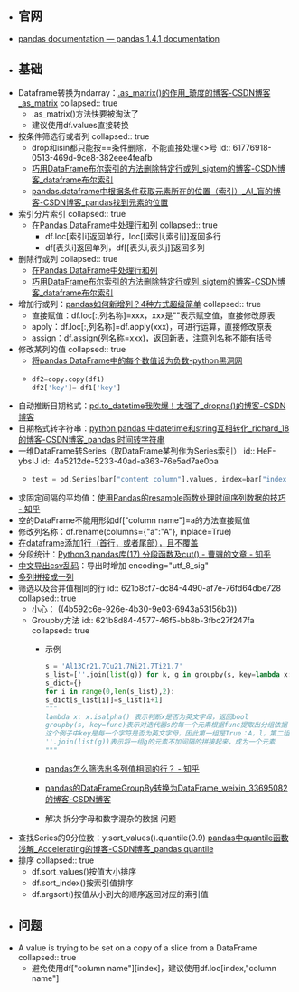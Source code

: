 - ## 官网
- [pandas documentation — pandas 1.4.1 documentation](https://pandas.pydata.org/docs/)
- ## 基础
- Dataframe转换为ndarray：[.as_matrix()的作用_琦度的博客-CSDN博客_as_matrix](https://blog.csdn.net/weixin_41884148/article/details/88783328)
  collapsed:: true
	- .as_matrix()方法快要被淘汰了
	- 建议使用df.values直接转换
- 按条件筛选行或者列
  collapsed:: true
	- drop和isin都只能按==条件删除，不能直接处理<>号
	  id:: 61776918-0513-469d-9ce8-382eee4feafb
	- [巧用DataFrame布尔索引的方法删除特定行或列_sigtem的博客-CSDN博客_dataframe布尔索引](https://blog.csdn.net/sigtem/article/details/81735242)
	- [pandas.dataframe中根据条件获取元素所在的位置（索引）_AI_盲的博客-CSDN博客_pandas找到元素的位置](https://blog.csdn.net/xwd18280820053/article/details/72614734/)
- 索引分片索引
  collapsed:: true
	- [在Pandas DataFrame中处理行和列](https://www.imangodoc.com/577.html)
	  collapsed:: true
		- df.loc[索引i]返回单行，loc\[[索引i,索引j]]返回多行
		- df[表头i]返回单列，df\[[表头i,表头j]]返回多列
- 删除行或列
  collapsed:: true
	- [在Pandas DataFrame中处理行和列](https://www.imangodoc.com/577.html)
	- [巧用DataFrame布尔索引的方法删除特定行或列_sigtem的博客-CSDN博客_dataframe布尔索引](https://blog.csdn.net/sigtem/article/details/81735242)
- 增加行或列：[pandas如何新增列？4种方式超级简单](https://baijiahao.baidu.com/s?id=1719917154971656272&wfr=spider&for=pc)
  collapsed:: true
	- 直接赋值：df.loc[:,列名称]=xxx，xxx是""表示赋空值，直接修改原表
	- apply：df.loc[:,列名称]=df.apply(xxx)，可进行运算，直接修改原表
	- assign：df.assign(列名称=xxx)，返回新表，注意列名称不能有括号
- 修改某列的值
  collapsed:: true
	- [将pandas DataFrame中的每个数值设为负数-python黑洞网](https://www.pythonheidong.com/blog/article/190598/d03970eaab31c5d82f65/)
	- ``` python
	  df2=copy.copy(df1)
	  df2['key']=-df1['key']
	  
	  ```
- 自动推断日期格式：[pd.to_datetime我吹爆！太强了_dropna()的博客-CSDN博客](https://blog.csdn.net/weixin_43491947/article/details/108842631?spm=1001.2101.3001.6650.2&utm_medium=distribute.pc_relevant.none-task-blog-2%7Edefault%7ECTRLIST%7ERate-2.pc_relevant_default&depth_1-utm_source=distribute.pc_relevant.none-task-blog-2%7Edefault%7ECTRLIST%7ERate-2.pc_relevant_default&utm_relevant_index=4)
- 日期格式转字符串：[python pandas 中datetime和string互相转化_richard_18的博客-CSDN博客_pandas 时间转字符串](https://blog.csdn.net/richard_18/article/details/80720572)
- 一维DataFrame转Series（取DataFrame某列作为Series索引）
  id:: HeF-ybsIJ
  id:: 4a5212de-5233-40ad-a363-76e5ad7ae0ba
	- ``` python
	  test = pd.Series(bar["content column"].values, index=bar["index column"], name="name")
	  
	  ```
- 求固定间隔的平均值：[使用Pandas的resample函数处理时间序列数据的技巧 - 知乎](https://zhuanlan.zhihu.com/p/277364792)
- 空的DataFrame不能用形如df["column name"]=a的方法直接赋值
- 修改列名称：df.rename(columns={"a":"A"}, inplace=True)
- [在dataframe添加1行（首行，或者尾部），且不覆盖](http://t.csdn.cn/Qfutq)
- 分段统计：[Python3 pandas库(17) 分段函数及cut() - 曹骥的文章 - 知乎](https://zhuanlan.zhihu.com/p/30638406)
- [中文导出csv乱码](http://t.csdn.cn/lvzHf)：导出时增加 encoding="utf_8_sig"
- [多列拼接成一列](https://www.jianshu.com/p/c1d99d14603d)
- 筛选以及合并值相同的行
  id:: 621b8cf7-dc84-4490-af7e-76fd64dbe728
  collapsed:: true
	- 小心： ((4b592c6e-926e-4b30-9e03-6943a53156b3))
	- Groupby方法
	  id:: 621b8d84-4577-46f5-bb8b-3fbc27f247fa
	  collapsed:: true
		- 示例
		  
		  ``` python
		  s = 'Al13Cr21.7Cu21.7Ni21.7Ti21.7'
		  s_list=[''.join(list(g)) for k, g in groupby(s, key=lambda x: x.isalpha())]
		  s_dict={}
		  for i in range(0,len(s_list),2):
		  s_dict[s_list[i]]=s_list[i+1]
		  """
		  lambda x: x.isalpha() 表示判断x是否为英文字母，返回bool
		  groupby(s, key=func)表示对迭代器s的每一个元素根据func提取出分组依据（key）
		  这个例子中key是每一个字符是否为英文字母，因此第一组是True：A，l，第二组是False：1，3，后面以此类推
		  ''.join(list(g))表示将一组g的元素不加间隔的拼接起来，成为一个元素
		  """
		  
		  ```
		- [pandas怎么筛选出多列值相同的行？ - 知乎](https://www.zhihu.com/question/404425505/answer/1314197111)
		- [pandas的DataFrameGroupBy转换为DataFrame_weixin_33695082的博客-CSDN博客](https://blog.csdn.net/weixin_33695082/article/details/92642867)
		- 解决 拆分字母和数字混杂的数据 问题
- 查找Series的9分位数：y.sort_values().quantile(0.9) [pandas中quantile函数浅解_Accelerating的博客-CSDN博客_pandas quantile](https://blog.csdn.net/Accelerating/article/details/116048021)
- 排序
  collapsed:: true
	- df.sort_values()按值大小排序
	- df.sort_index()按索引值排序
	- df.argsort()按值从小到大的顺序返回对应的索引值
- ## 问题
- A value is trying to be set on a copy of a slice from a DataFrame
  collapsed:: true
	- 避免使用df["column name"][index]，建议使用df.loc[index,"column name"]